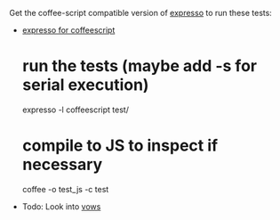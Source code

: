 Get the coffee-script compatible version of
[expresso](https://github.com/visionmedia/expresso) to run these tests:

* [expresso for coffeescript](https://github.com/jedp/expresso)

    # run the tests (maybe add -s for serial execution)
    expresso -l coffeescript test/

    # compile to JS to inspect if necessary
    coffee -o test_js -c test


* Todo: Look into [vows](http://vowsjs.org)

